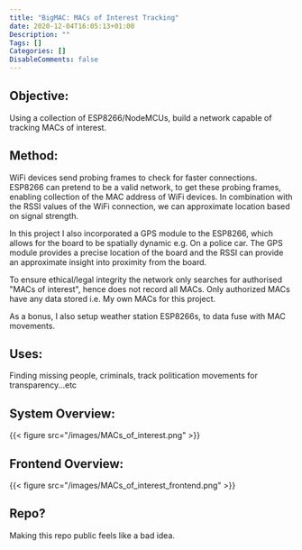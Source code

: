 ```yaml
---
title: "BigMAC: MACs of Interest Tracking"
date: 2020-12-04T16:05:13+01:00
Description: ""
Tags: []
Categories: []
DisableComments: false
---
```


## Objective:
Using a collection of ESP8266/NodeMCUs, build a network capable of tracking MACs of interest.

## Method:
WiFi devices send probing frames to check for faster connections. ESP8266 can pretend to be a valid network, to get these probing frames, enabling collection of the MAC address of WiFi devices. In combination with the RSSI values of the WiFi connection, we can approximate location based on signal strength.

In this project I also incorporated a GPS module to the ESP8266, which allows for the board to be spatially dynamic e.g. On a police car. The GPS module provides a precise location of the board and the RSSI can provide an approximate insight into proximity from the board.

To ensure ethical/legal integrity the network only searches for authorised "MACs of interest", hence does not record all MACs. Only authorized MACs have any data stored i.e. My own MACs for this project.

As a bonus, I also setup weather station ESP8266s, to data fuse with MAC movements.

## Uses:
Finding missing people, criminals, track politication movements for transparency...etc


## System Overview:

{{< figure src="/images/MACs_of_interest.png" >}}

## Frontend Overview:

{{< figure src="/images/MACs_of_interest_frontend.png" >}}

## Repo?

Making this repo public feels like a bad idea.